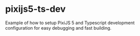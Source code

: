# pixijs5-ts-dev
Example of how to setup PixiJS 5 and Typescript development configuration for easy debugging and fast building.

